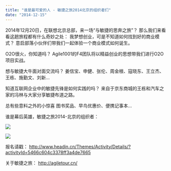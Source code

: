```yaml
---
title: "谁是最可爱的人 - 敏捷之旅2014北京的组织者们"
date: "2014-12-15"
---
```


2014年12月20日，在联想北京总部，来一场“与敏捷的思奔之旅”？ 那么我们来看看这趟旅程都有什么奇妙之处： 我梦想创业，可是不知道如何找到好的商业模式？ 意启部落小伙伴们带我们一起体验一个商业模式如何诞生。

O2O很火，你知道吗？ Agile1001的F4团队将以精益创业的思想带我们进行O2O项目实战。

想与敏捷大牛面对面交流吗？ 姜信宝、申健、张伦、周金根、寇晓东、王立杰、王栋、施勤文、刘新…

知道互联网企业中的敏捷先锋是如何实践的吗？ 来自于京东商城的王栋和汽车之家的冯林与大家分享敏捷布道之路。

总有些意料之外的小惊喜 图书奖品、早鸟优惠价、便携记事本…

谁是幕后英雄，敏捷之旅2014-北京的组织者：

![](http://mmbiz.qpic.cn/mmbiz/elvgQGicib2BXibfbN8uxI82FrU1TxQNmrtVKxQM1RiciajhgkcCxT87qLgwhTmAFOGH1grOltzibQWMR3PL161XY65A/640?tp=webp)

![](http://mmbiz.qpic.cn/mmbiz/elvgQGicib2BXibfbN8uxI82FrU1TxQNmrtO1EH0XNSQ8aiaEuBicmibHiaQSg7B1YSx40VuGD7sowicpOslq5ia029ldBQ/640?tp=webp)

报名请戳： http://www.headin.cn/Themes/Activity/Details/?activityId=5466c604c3378ff3a4de7665

关于敏捷之旅： http://agiletour.cn/
